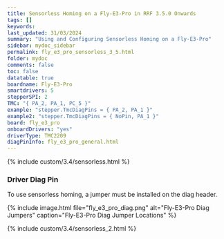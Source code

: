 ```yaml
---
title: Sensorless Homing on a Fly-E3-Pro in RRF 3.5.0 Onwards
tags: []
keywords: 
last_updated: 31/03/2024
summary: "Using and Configuring Sensorless Homing on a Fly-E3-Pro"
sidebar: mydoc_sidebar
permalink: fly_e3_pro_sensorless_3_5.html
folder: mydoc
comments: false
toc: false
datatable: true
boardname: Fly-E3-Pro
smartdrivers: 5
stepperSPI: 2
TMC: "{ PA_2, PA_1, PC_5 }"
example: "stepper.TmcDiagPins = { PA_2, PA_1 }"
example2: "stepper.TmcDiagPins = { NoPin, PA_1 }"
board: fly_e3_pro
onboardDrivers: "yes"
driverType: TMC2209
diagPinInfo: fly_e3_pro_general.html
---
```


{% include custom/3.4/sensorless.html %}

### Driver Diag Pin

To use sensorless homing, a jumper must be installed on the diag header.

{% include image.html file="fly_e3_pro_diag.png" alt="Fly-E3-Pro Diag Jumpers" caption="Fly-E3-Pro Diag Jumper Locations" %}

{% include custom/3.4/sensorless_2.html %}
